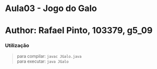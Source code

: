 # Aula03 - Jogo do Galo

# Author: Rafael Pinto, 103379, g5_09

### Utilização
> para compilar: `javac JGalo.java`  
> para executar: `java JGalo`
